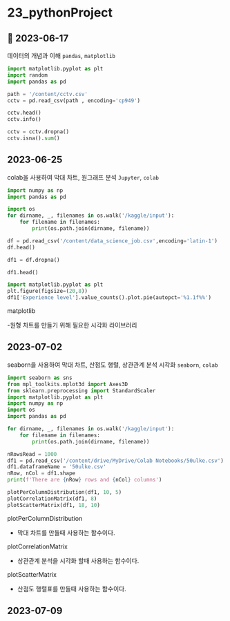 # 23_pythonProject

## 💖 2023-06-17

데이터의 개념과 이해 `pandas`, `matplotlib`

``` python
import matplotlib.pyplot as plt
import random
import pandas as pd

path = '/content/cctv.csv'
cctv = pd.read_csv(path , encoding='cp949')

cctv.head()
cctv.info()

cctv = cctv.dropna()
cctv.isna().sum()
```

## 2023-06-25

colab을 사용하여 막대 차트, 원그래프 분석 `Jupyter`, `colab`

``` python
import numpy as np
import pandas as pd

import os
for dirname, _, filenames in os.walk('/kaggle/input'):
    for filename in filenames:
        print(os.path.join(dirname, filename))

df = pd.read_csv('/content/data_science_job.csv',encoding='latin-1')
df.head()

df1 = df.dropna()

df1.head()

import matplotlib.pyplot as plt
plt.figure(figsize=(20,8))
df1['Experience level'].value_counts().plot.pie(autopct='%1.1f%%')
```

matplotlib

-원형 차트를 만들기 위해 필요한 시각화 라이브러리

## 2023-07-02
seaborn을 사용하여 막대 차트, 산점도 행렬, 상관관계 분석 시각화 `seaborn`, `colab`

``` python
import seaborn as sns
from mpl_toolkits.mplot3d import Axes3D
from sklearn.preprocessing import StandardScaler
import matplotlib.pyplot as plt
import numpy as np
import os
import pandas as pd

for dirname, _, filenames in os.walk('/kaggle/input'):
    for filename in filenames:
        print(os.path.join(dirname, filename))

nRowsRead = 1000
df1 = pd.read_csv('/content/drive/MyDrive/Colab Notebooks/50ulke.csv')
df1.dataframeName = '50ulke.csv'
nRow, nCol = df1.shape
print(f'There are {nRow} rows and {nCol} columns')

plotPerColumnDistribution(df1, 10, 5)
plotCorrelationMatrix(df1, 8)
plotScatterMatrix(df1, 18, 10)
```

plotPerColumnDistribution 
- 막대 차트를 만들때 사용하는 함수이다.

plotCorrelationMatrix
- 상관관계 분석을 시각화 할때 사용하는 함수이다.

plotScatterMatrix
- 산점도 행렬표를 만들때 사용하는 함수이다.

## 2023-07-09
